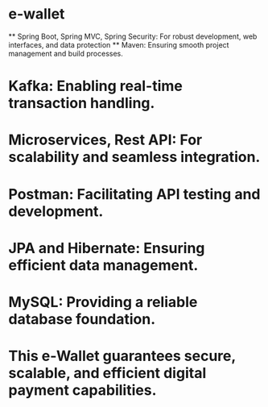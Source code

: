 # e-wallet
** Spring Boot, Spring MVC, Spring Security: For robust development, web interfaces, and data protection
** Maven: Ensuring smooth project management and build processes.
# Kafka: Enabling real-time transaction handling.
# Microservices, Rest API: For scalability and seamless integration.
# Postman: Facilitating API testing and development.
# JPA and Hibernate: Ensuring efficient data management.
# MySQL: Providing a reliable database foundation.
# This e-Wallet guarantees secure, scalable, and efficient digital payment capabilities.
